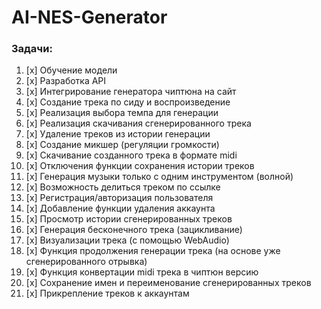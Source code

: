 # AI-NES-Generator
### Задачи:
1. [x] Обучение модели
2. [x] Разработка API
3. [x] Интегрирование генератора чиптюна на сайт
4. [x] Создание трека по сиду и воспроизведение
5. [x] Реализация выбора темпа для генерации
6. [x] Реализация скачивания сгенерированного трека
7. [x] Удаление треков из истории генерации
8. [x] Создание микшер (регуляции громкости)
9. [x] Скачивание созданного трека в формате midi
10. [x] Отключения функции сохранения истории треков
11. [x] Генерация музыки только с одним инструментом (волной)
12. [x] Возможность делиться треком по ссылке
13. [x] Регистрация/авторизация пользователя
14. [x] Добавление функции удаления аккаунта
15. [x] Просмотр истории сгенерированных треков
16. [x] Генерация бесконечного трека (зацикливание)
17. [x] Визуализации трека (с помощью WebAudio)
18. [x] Функция продолжения генерации трека (на основе уже сгенерированного отрывка)
19. [x] Функция конвертации midi трека в чиптюн версию
20. [x] Сохранение имен и переименование сгенерированных треков
21. [x] Прикрепление треков к аккаунтам
